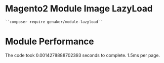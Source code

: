 # Magento2 Module Image LazyLoad

    ``composer require genaker/module-lazyload``
    
# Module Performance 
 The code took 0.0014278888702393 seconds to complete. 
 1.5ms per page.

